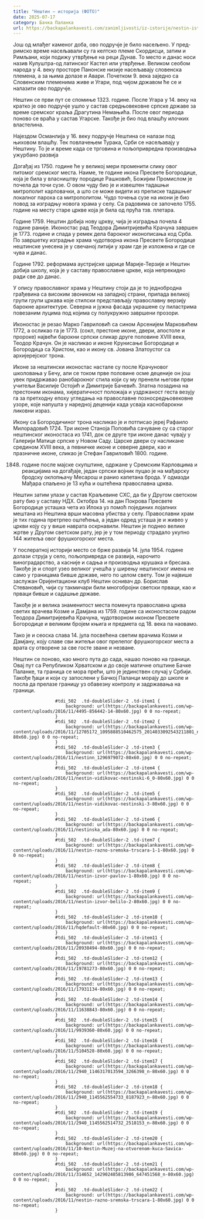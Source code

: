 ```yaml
---
title: "Нештин – историја (ФОТО)"
date: 2025-07-17
category: Бачка Паланка
url: https://backapalankavesti.com/zanimljivosti/iz-istorije/nestin-istorija-foto-galerija-f/
---
```


Још од млађег каменог доба, ово подручје је било насељено. У пред-римско време насељавали су га келтско племе Скордисци, затим и Римљани, који подижу утврђење на реци Дунав. То место и данас носи назив Кулуштра-од латинског Кастел или утврђење. Великом сеобом народа у 4. веку просторе Панонске низије насељавају словенска племена, а за њима долазе и Авари. Почетком 9. века заједно са Словенским племенима живе и Угари, под чијом државом ће се и налазити ово подручје.

Нештин се први пут се спомиње 1323. године. После Угара у 14. веку на кратко је ово подручје ушло у састав средњовековне српске државе за време сремског краља Драгутина Немањића. После овог периода поново се враћа у састав Угарске. Такође је био под влашћу илочких властелина.

Најездом Османлија у 16. веку подручје Нештина се налази под њиховом влашћу. Тек повлачењем Турака, Срби се насељавају у Нештину. То је и време када се трговина и пољопривредна производња ужурбано развија

Догађај из 1750. године ће у великој мери променити слику овог питомог сремског места. Наиме, те године икона Пресвете Богородице, која је била у власништву породице Рашковић, Божијим Промислом је почела да точи сузе. О овом чуду био је и извештен тадашњи митрополит карловачки, а што се може видети из преписке тадашњег локалног пароха са митрополитом. Чудо точења сузе на икони је био повод за изградњу новога храма у селу. Са радовима се започело 1755. године на месту старе цркве која је била од прућа тзв. плетара.

Године 1759. Нештин добија нову цркву, чија је изградња почела 4 године раније. Иконостас рад Теодора Димитријевића Крачуна завршен је 1773. године и спада у ремек дела барокног иконописања код Срба. По завршетку изградње храма чудотворна икона Пресвете Богородице нештинске унесена је у свечаној литији у храм где је изложена и где се чува и данас.

Године 1792. реформама аустријске царице Марије-Терзије и Нештин добија школу, која је у саставу православне цркве, која непрекидно ради све до данас.

У опису православног храма у Нештину стоји да је то једнобродна грађевина са високим звоником на западној страни, припада великој групи групи цркава које стилски представљају православну верзију барокне архитектуре. Северна и јужна фасада украшене су пиластрима повезаним луцима под којима су полукружно завршени прозори.

Иконостас је резао Марко Гавриловић са сином Арсенијем Марковићем 1772, а осликао га је 1773. (сокл, престоне иконе, двери, апостоле и пророке) највећи барокни српски сликар друге половине XVIII века, Теодор Крачун. Он је насликао и иконе Крунисање Богородице и Богородица са Христом, као и икону св. Јована Златоустог са архијерејског трона.

Иконе за нештински иконостас настале су после Крачуновог школовања у Бечу, али се током прве половине осме деценије он још увек придржавао ранобарокног стила који су му пренели његови први учитељи Василије Остојић и Димитрије Бачевић. Златна позадина на престоним иконама, хијератичност положаја и уздржаност геста везују га за претходну епоху угледања на православне позносредњовековне узоре, које напушта у наредној деценији када усваја каснобарокни ликовни израз.

Икону са Богородичиног трона насликао је и потписао јереј Рафаило Милорадовић 1724. Три иконе Станоја Поповића сачуване су са старог нештинског иконостаса из 1741, док се друге три иконе данас чувају у Галерији Матице српске у Новом Саду. Царске двери су насликане средином XVIII века, а певничке иконе и северне двери, као и празничне иконе, сликао је Стефан Гавриловић 1800. године.

1848. године после мајске скупштине, одржане у Сремским Карловцима и реакцијама на догађаје, један српски војник пуцао је на мађарску бродску оклопњачу Месарош и ранио капетана брода. У одмазди Мађара спаљено је 13 кућа и оштећена православна црква.

Нештин затим улази у састав Краљевине СХС, да би у Другом светском рату био у саставу НДХ. Октобра 14. на дан Покрова Пресвете Богородице усташка чета из Илока уз помоћ појединих лојалних мештана из Нештина врши масовна убиства у селу. Православни храм је тих година претрпео оштећења, а један одред усташа је и живео у цркви коју су у више наврата оскрнавили. Нештин је поднео велике жртве у Другом светском рату, јер је у том периоду страдало укупно 144 житеља овог фрушкогорског места.

У послератној историји место се брже развија 14. јула 1954. године долази струја у село, пољопривреда се развија, нарочито виноградарство, а касније и садња и производња крушака и бресака. Такође је и спорт узео великог учешћа у ширењу нештинског имена не само у границама бивше државе, него по целом свету. Том је највише заслужан Оријентациони клуб Нештин оснивач др. Борислав Стевановић, чији су такмичари били многобројни светски прваци, као и прваци бивше и садашње државе.

Такође је и велика знаменитост места поменута православна црква светих врачева Козме и Дамјана из 1759. године са иконостасом радом Теодора Димитријевића Крачуна, чудотворном иконом Пресвете Богородице и великим бројем књига и предмета од 18. века па наовамо.

Тако је и сеоска слава 14. јула посвећена светим врачима Козми и Дамјану, коју славе сви житељи овог прелепог фрушкогорског места а врата су отворене за све госте зване и незване.

Нештин се поново, као много пута до сада, нашао поново на граници. Овај пут са Републиком Хрватском и до своје матичне општине Бачке Паланке, та граница се мора прећи, што је јединствен случај у Србији. Такође ђаци и који су запослени у Бачкој Паланци морају до школе и посла да прелазе границу уз обавезну контролу и задржавања на граници.

                
                    
                    #tdi_502  .td-doubleSlider-2 .td-item1 {
                        background: url(https://backapalankavesti.com/wp-content/uploads/2016/11/4495-856442-14-80x60.jpg) 0 0 no-repeat;
                    }
                    #tdi_502  .td-doubleSlider-2 .td-item2 {
                        background: url(https://backapalankavesti.com/wp-content/uploads/2016/11/12705172_1095888510462575_2014033092543211801_n-80x60.jpg) 0 0 no-repeat;
                    }
                    #tdi_502  .td-doubleSlider-2 .td-item3 {
                        background: url(https://backapalankavesti.com/wp-content/uploads/2016/11/nestinn_1296979072-80x60.jpg) 0 0 no-repeat;
                    }
                    #tdi_502  .td-doubleSlider-2 .td-item4 {
                        background: url(https://backapalankavesti.com/wp-content/uploads/2016/11/nestin-vidikovac-nestinski-6_0-80x60.jpg) 0 0 no-repeat;
                    }
                    #tdi_502  .td-doubleSlider-2 .td-item5 {
                        background: url(https://backapalankavesti.com/wp-content/uploads/2016/11/nestin-vidikovac-nestinski-3-80x60.jpg) 0 0 no-repeat;
                    }
                    #tdi_502  .td-doubleSlider-2 .td-item6 {
                        background: url(https://backapalankavesti.com/wp-content/uploads/2016/11/nestinska_ada-80x60.jpg) 0 0 no-repeat;
                    }
                    #tdi_502  .td-doubleSlider-2 .td-item7 {
                        background: url(https://backapalankavesti.com/wp-content/uploads/2016/11/nestin-razno-sremska-trscara-1-1-80x60.jpg) 0 0 no-repeat;
                    }
                    #tdi_502  .td-doubleSlider-2 .td-item8 {
                        background: url(https://backapalankavesti.com/wp-content/uploads/2016/11/nestin-izvor-pavlov-1-80x60.jpg) 0 0 no-repeat;
                    }
                    #tdi_502  .td-doubleSlider-2 .td-item9 {
                        background: url(https://backapalankavesti.com/wp-content/uploads/2016/11/nestin-izvor-belilo-2-80x60.jpg) 0 0 no-repeat;
                    }
                    #tdi_502  .td-doubleSlider-2 .td-item10 {
                        background: url(https://backapalankavesti.com/wp-content/uploads/2016/11/hqdefault-80x60.jpg) 0 0 no-repeat;
                    }
                    #tdi_502  .td-doubleSlider-2 .td-item11 {
                        background: url(https://backapalankavesti.com/wp-content/uploads/2016/11/20938494-80x60.jpg) 0 0 no-repeat;
                    }
                    #tdi_502  .td-doubleSlider-2 .td-item12 {
                        background: url(https://backapalankavesti.com/wp-content/uploads/2016/11/19781273-80x60.jpg) 0 0 no-repeat;
                    }
                    #tdi_502  .td-doubleSlider-2 .td-item13 {
                        background: url(https://backapalankavesti.com/wp-content/uploads/2016/11/17931134-80x60.jpg) 0 0 no-repeat;
                    }
                    #tdi_502  .td-doubleSlider-2 .td-item14 {
                        background: url(https://backapalankavesti.com/wp-content/uploads/2016/11/11638843-80x60.jpg) 0 0 no-repeat;
                    }
                    #tdi_502  .td-doubleSlider-2 .td-item15 {
                        background: url(https://backapalankavesti.com/wp-content/uploads/2016/11/9939360-80x60.jpg) 0 0 no-repeat;
                    }
                    #tdi_502  .td-doubleSlider-2 .td-item16 {
                        background: url(https://backapalankavesti.com/wp-content/uploads/2016/11/5104528-80x60.jpg) 0 0 no-repeat;
                    }
                    #tdi_502  .td-doubleSlider-2 .td-item17 {
                        background: url(https://backapalankavesti.com/wp-content/uploads/2016/11/2940_1146317013594_3266398_n-80x60.jpg) 0 0 no-repeat;
                    }
                    #tdi_502  .td-doubleSlider-2 .td-item18 {
                        background: url(https://backapalankavesti.com/wp-content/uploads/2016/11/2940_1145562554733_8187923_n-80x60.jpg) 0 0 no-repeat;
                    }
                    #tdi_502  .td-doubleSlider-2 .td-item19 {
                        background: url(https://backapalankavesti.com/wp-content/uploads/2016/11/2940_1145562514732_2518153_n-80x60.jpg) 0 0 no-repeat;
                    }
                    #tdi_502  .td-doubleSlider-2 .td-item20 {
                        background: url(https://backapalankavesti.com/wp-content/uploads/2016/11/10-Nestin-Muzej-na-otvorenom-kuca-Savica-80x60.jpg) 0 0 no-repeat;
                    }
                    #tdi_502  .td-doubleSlider-2 .td-item21 {
                        background: url(https://backapalankavesti.com/wp-content/uploads/2016/11/314652_142902485813986_647451568_n-80x60.jpg) 0 0 no-repeat;
                    }
                    #tdi_502  .td-doubleSlider-2 .td-item22 {
                        background: url(https://backapalankavesti.com/wp-content/uploads/2016/11/nestin-razno-sremska-trscara-1-80x60.jpg) 0 0 no-repeat;
                    }
